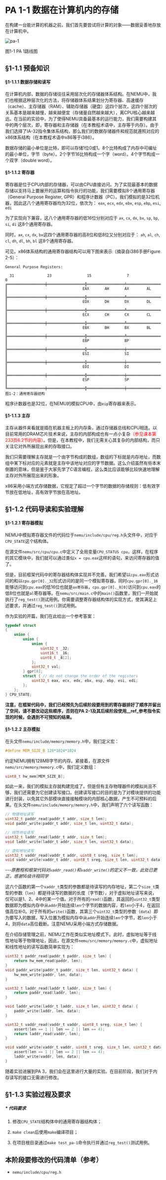 # PA 1-1 数据在计算机内的存储

在构建一台能计算的机器之前，我们首先要尝试将计算的对象——数据妥善地存放在计算机中。

![pa-1](../PIC/pa/pa-1.png)

图1-1 PA 1路线图

## §1-1.1 预备知识

#### §1-1.1.1 数据存储和读写

在计算机内部，数据的存储往往采用层次化的存储器体系结构。在NEMU中，我们也根据这种层次化的方法，将存储器体系结果划分为寄存器、高速缓存（cache）、主存储器（RAM）、辅助存储器（硬盘）这四个层次，这四个层次的关系基本是越来越慢，越来越便宜（存储量自然越来越大），离CPU核心越来越远。在当前的实验中，为了使得NEMU具备最基本的运行能力，我们需要构建其中的两个层次，即，寄存器和主存储器（在本教程术语中，主存等于内存）。由于我们选择了IA-32指令集体系结构，那么我们的数据存储器件和规范就遵照对应的x86体系结构（在本教程术语中x86等于i386）。

数据存储的最小单位是比特，即可以存储1位0或1。8个比特构成了内存中可编址的最小单位，字节（byte）。2个字节16比特构成一个字（word）。4个字节构成一个双字（double word）。

#### §1-1.1.2 寄存器

寄存器是位于CPU内部的存储器，可以由CPU直接访问。为了实现最基本的数据存储以支持马上要展开的运算和指令执行的功能，我们需要模拟8个通用寄存器（General Purpose Register, GPR）和程序计数器（PC）。我们模拟的是32位机器，因此这八个通用寄存器均为32位，依次为：
`eax`, `ecx`, `edx`, `ebx`, `esp`, `ebp`, `esi`, `edi`

为了实现向下兼容，这八个通用寄存器的低16位分别对应于
`ax`, `cx`, `dx`, `bx`, `sp`, `bp`, `si`, `di`
这8个通用寄存器。

同时，`ax`, `cx`, `dx`, `bx`这四个通用寄存器的高8位和低8位又分别对应于：
`ah`, `al`, `ch`, `cl`, `dh`, `dl`, `bh`, `bl`
这8个通用寄存器。

可见，x86体系结构的通用寄存器结构可以用下图来表示（摘录自i386手册Figure 2-5）：

```
General Purpose Registers:

  31               23                15                7              0
╔═════════════════╪═════════════════╬═════════════════╧═════════════════╗
║                                  EAX       AH       AX        AL      ║
╠═════════════════╪═════════════════╬═════════════════╩═════════════════╣
║                                  EDX       DH       DX        DL      ║
╠═════════════════╪═════════════════╬═════════════════╩═════════════════╣
║                                  ECX       CH       CX        CL      ║
╠═════════════════╪═════════════════╬═════════════════╩═════════════════╣
║                                  EBX       BH       BX        BL      ║
╠═════════════════╪═════════════════╬═════════════════╩═════════════════╣
║                                  EBP                BP                ║
╠═════════════════╪═════════════════╬═════════════════╪═════════════════╣
║                                  ESI                SI                ║
╠═════════════════╪═════════════════╬═════════════════╪═════════════════╣
║                                  EDI                DI                ║
╠═════════════════╪═════════════════╬═════════════════╪═════════════════╣
║                                  ESP                SP                ║
╚═════════════════╪═════════════════╬═════════════════╪═════════════════╝
图1-2：通用寄存器结构
```

程序计数器也是32位，在NEMU的模拟CPU中，由`eip`寄存器来表示。

#### §1-1.1.3 主存

主存从器件来看就是插在机器主板上的内存条，通过存储器总线和CPU相连。以目前常用的DRAM芯片技术来说，主存的内部构成也有一点小复杂<font color=red>（参见课本第233页6.2节的内容）</font>。但是，在本教程中，我们无需关心其复杂的内部结构，而只关注它对外所展现出来的存取接口。

我们只需要理解主存就是一个由字节构成的数组，数组的下标就是内存地址，而数组中某下标对应的元素就是主存中该地址对应的字节数据。这么介绍虽然有些本末倒置的意味，但是鉴于大家先学了C语言编程，这么类比应该能够比较快速地理解主存对外所展现出来的形象。

x86采用小端方式存储数据，它规定了超过一个字节的数据的存储规则：低有效字节放在低地址，高有效字节放在高地址。

## §1-1.2 代码导读和实验理解

#### §1-1.2.1 寄存器模拟

NEMU中模拟寄存器文件的代码位于`nemu/include/cpu/reg.h`头文件中，对应于`CPU_STATE`这个结构体。

在源文件`nemu/src/cpu/cpu.c`中定义了全局变量`CPU_STATUS cpu`，这样，在程序的其它模块中，我们就可以通过类似`x = cpu.eax`这样的语句，来访问寄存器的值了。

但是，目前框架代码中的寄存器结构体实现并不完善。我们希望以`cpu.eax`形式访问的和以`cpu.gpr[0]._32`形式访问的是同一个模拟寄存器，同时`cpu.gpr[0]._16`能够访问到`cpu.eax`的低16位也就是`ax寄存器`，`cpu.gpr[0]._8[0]`访问到`cpu.eax`的低8位也就是`al`寄存器等。在`nemu/src/main.c`中的`main()`函数里，我们一开始就执行了`reg_test()`测试用例。你需要调整寄存器结构体的实现方式，使其满足上述要求，并通过`reg_test()`测试用例。

作为实验的开篇，我们在此给出一个参考答案：

```c
typedef struct 
{
	union {
		union {
			union {
				uint32_t _32;
				uint16_t _16;
				uint8_t _8[2];
			};
			uint32_t val;
		} gpr[8];
		struct { // do not change the order of the registers
			uint32_t eax, ecx, edx, ebx, esp, ebp, esi, edi;
		};
	};
} CPU_STATE;
```


**注意，在框架代码中，我们已经预先为后续阶段要用到的寄存器排好了顺序并留出了空间，请不要改动这些顺序，否则在PA 2-1及其后续阶段使用__ref_参考指令实现的时候，会遇到不可预知的结果。**


#### §1-1.2.2 主存模拟

在头文件`nemu/include/memory/memory.h`中，我们定义宏：
```c
#define MEM_SIZE_B 128*1024*1024
```


约定NEMU拥有128MB字节的内存。紧接着，在源文件`nemu/src/memory/memory.c`中，我们定义数组：
```c
uint8_t hw_mem[MEM_SIZE_B];
```


如此一来，我们的模拟主存就构建完成了。但是但有主存物理器件的模拟尚且不够，我们还需要为它创建读写接口。创建读写接口的目的是为了对模块提供的功能进行封装，以免其它外部模块直接接触模块的内部核心数据，产生不可预料的后果。在头文件`nemu/include/memory/memory.h`中，我们声明了六个读写函数：
```c
// 物理地址读写
uint32_t paddr_read(paddr_t addr, size_t len);
void paddr_write(paddr_t addr, size_t len, uint32_t data);

// 线性地址读写
uint32_t laddr_read(laddr_t addr, size_t len);
void laddr_write(laddr_t addr, size_t len, uint32_t data);

// 虚拟地址读写
uint32_t vaddr_read(vaddr_t addr, uint8_t sreg, size_t len);
void vaddr_write(vaddr_t addr, uint8_t sreg, size_t len, uint32_t data);
```

*---原教程和框架代码对`vaddr_read()`和`vaddr_write()`的定义不一致，此处已更正，感谢16级许翔同学*

这六个函数的第一个`xaddr_t`类型的参数都是待读写的内存地址，第二个`size_t`类型的参数（`len`）都是待读写的数据的长度（字节数），对于虚拟地址读写来说，仅可以是1、2、4中的某一个值。对于所有的`read()`函数，其返回的`uint32_t`类型数据即为模拟内存中从`addr`开始连续`len`个字节的数据内容，若`len`小于4，在返回值高位补0。对于所有的`write()`函数，其第三个`uint32_t`类型的参数（`data`）即为要写入的数据，写入位置为模拟内存中从`addr`开始连续`len`个字节，若`len`小于4，则将`data`高位截断。注意NEMU采用小端方式存储数据。

在介绍存储管理之前，NEMU工作在类似实地址模式下。此时，虚拟地址等于线性地址等于物理地址，因此，在源文件`nemu/src/memory/memory.c`中，虚拟地址和线性地址的读写函数简单实现为：

```c
uint32_t paddr_read(paddr_t paddr, size_t len) {
    return hw_mem_read(paddr, len);
}
void paddr_write(paddr_t paddr, size_t len, uint32_t data) { 
    hw_mem_write(paddr, len, data);
}

uint32_t laddr_read(laddr_t laddr, size_t len) {
    return paddr_read(laddr, len);
}

void laddr_write(laddr_t laddr, size_t len, uint32_t data) {
    paddr_write(laddr, len, data);
}

uint32_t vaddr_read(vaddr_t vaddr, uint8_t sreg, size_t len) {
    assert(len == 1 || len == 2 || len == 4);
    return laddr_read(vaddr, len);
}

void vaddr_write(vaddr_t vaddr, uint8_t sreg, size_t len, uint32_t data) {
    assert(len == 1 || len == 2 || len == 4);
    laddr_write(vaddr, len, data);
}
```

随着实验进展到PA 3，我们会在这里进行大量的实验。在目前阶段，我们对于内存读写的接口无需进行修改。

## §1-1.3 实验过程及要求

##### * 代码要求

1. 修改`CPU_STATE`结构体中的通用寄存器结构体；

2. `make clean`后使用`make`编译项目；

3. 在项目根目录通过`make test_pa-1`命令执行并通过`reg_test()`测试用例。

## 本阶段要修改的代码清单（参考）

* `nemu/include/cpu/reg.h`
